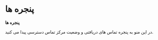 # پنجره ها    

**پنجره ها**

در این منو به پنجره تماس های دریافتی و وضعیت مرکز تماس دسترسی پیدا می کنید.